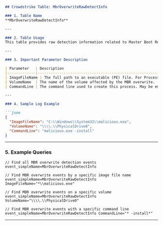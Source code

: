 ````markdown
## Crowdstrike Table: MbrOverwriteRawDetectInfo

### 1. Table Name
**MbrOverwriteRawDetectInfo**

---

### 2. Table Usage
This table provides raw detection information related to Master Boot Record (MBR) overwrites. It is emitted on Windows platforms when an MBR overwrite is detected, providing details about the process involved and the affected volume. This information is crucial for analyzing rootkit activity and system integrity compromises.

---

### 3. Important Parameter Description

| Parameter   | Description                                                                                                                                                                                                                                  | Platforms Affected |
|-------------|--------------------------------------------------------------------------------------------------------------------------------------------------------------------------------------------------------------------------------------|--------------------|
| ImageFileName | The full path to an executable (PE) file. For ProcessRollup2 events, this is the full path to the main executable for the created process.                                                                                                                                                                                                                                                          | Windows            |
| VolumeName  | The name of the volume affected by the MBR overwrite.                                                                                                                                                                                                                                                                                                                                                | Windows            |
| CommandLine | The command line used to create this process. May be empty in some circumstances.                                                                                                                                                                                                                                                                                                                       | Windows            |

---

### 4. Sample Log Example

```json
{
  "ImageFileName": "C:\\Windows\\System32\\malicious.exe",
  "VolumeName": "\\\\.\\PhysicalDrive0",
  "CommandLine": "malicious.exe -install"
}
````

---

### 5. Example Queries

```xql
// Find all MBR overwrite detection events
event_simpleName=MbrOverwriteRawDetectInfo

// Find MBR overwrite events by a specific image file name
event_simpleName=MbrOverwriteRawDetectInfo ImageFileName="*\\malicious.exe"

// Find MBR overwrite events on a specific volume
event_simpleName=MbrOverwriteRawDetectInfo VolumeName="\\\\.\\PhysicalDrive0"

// Find MBR overwrite events with a specific command line
event_simpleName=MbrOverwriteRawDetectInfo CommandLine="* -install*"
```

---

```